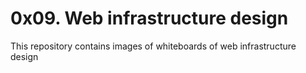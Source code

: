 # 0x09. Web infrastructure design

This repository contains images of whiteboards of web infrastructure design
